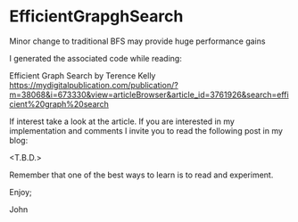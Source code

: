 # EfficientGrapghSearch
Minor change to traditional BFS may provide huge performance gains

I generated the associated code while reading:

Efficient Graph Search
by Terence Kelly
https://mydigitalpublication.com/publication/?m=38068&i=673330&view=articleBrowser&article_id=3761926&search=efficient%20graph%20search

If interest take a look at the article.
If you are interested in my implementation and comments I invite
you to read the following post in my blog:

<T.B.D.>

Remember that one of the best ways to learn is to read and experiment.

Enjoy;

John
